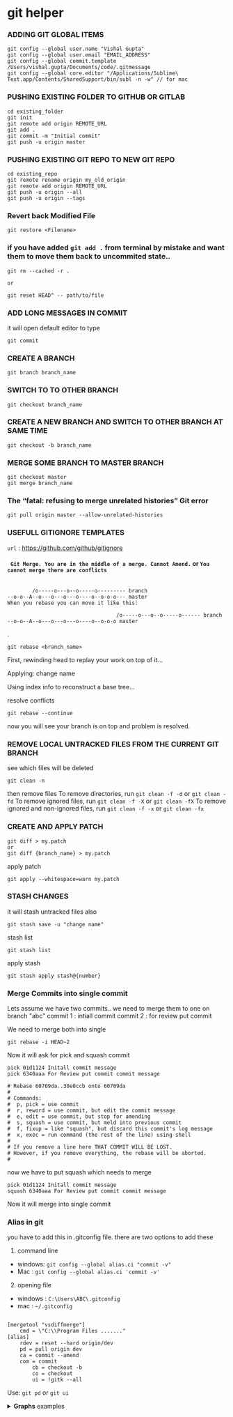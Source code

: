 # git helper

### ADDING GIT GLOBAL ITEMS
```
git config --global user.name "Vishal Gupta"
git config --global user.email "EMAIL_ADDRESS"
git config --global commit.template /Users/vishal.gupta/Documents/code/.gitmessage
git config --global core.editor "/Applications/Sublime\ Text.app/Contents/SharedSupport/bin/subl -n -w" // for mac
```
### PUSHING EXISTING FOLDER TO GITHUB OR GITLAB
```
cd existing_folder
git init
git remote add origin REMOTE_URL
git add .
git commit -m "Initial commit"
git push -u origin master
```

### PUSHING EXISTING GIT REPO TO NEW GIT REPO
```
cd existing_repo
git remote rename origin my_old_origin
git remote add origin REMOTE_URL
git push -u origin --all
git push -u origin --tags

```
### Revert back Modified File
```git
git restore <Filename>
```

### if you have added `git add .` from terminal by mistake and want them to move them back to uncommited state..

```
git rm --cached -r .

or 

git reset HEAD^ -- path/to/file

```
### ADD LONG MESSAGES IN COMMIT 
it will open default editor to type
```
git commit 

```

### CREATE A BRANCH
```
git branch branch_name

```
### SWITCH TO TO OTHER BRANCH
```
git checkout branch_name
```

### CREATE A NEW BRANCH AND SWITCH TO OTHER BRANCH AT SAME TIME
```
git checkout -b branch_name
```

### MERGE SOME BRANCH TO MASTER BRANCH 
```
git checkout master
git merge branch_name

```
### The “fatal: refusing to merge unrelated histories” Git error
```
git pull origin master --allow-unrelated-histories
```

### USEFULL GITIGNORE TEMPLATES
`url` : <https://github.com/github/gitignore>

#### ` Git Merge. You are in the middle of a merge. Cannot Amend.` or `You cannot merge there are conflicts`
```
      
        /o-----o---o--o-----o--------- branch
--o-o--A--o---o---o---o----o--o-o-o--- master
When you rebase you can move it like this:

                                   /o-----o---o--o-----o------ branch
--o-o--A--o---o---o---o----o--o-o-o master
```
.
```
git rebase <branch_name>
```
First, rewinding head to replay your work on top of it...

Applying: change name

Using index info to reconstruct a base tree...

resolve conflicts

```
git rebase --continue

```
now you will see your branch is on top and problem is resolved.




### REMOVE LOCAL UNTRACKED FILES FROM THE CURRENT GIT BRANCH
see which files will be deleted 
```
git clean -n
```
then remove files
To remove directories, run `git clean -f -d` or `git clean -fd`
To remove ignored files, run `git clean -f -X` or `git clean -fX`
To remove ignored and non-ignored files, run `git clean -f -x` or `git clean -fx`



### CREATE AND APPLY PATCH
```
git diff > my.patch
or 
git diff {branch_name} > my.patch

```
apply patch
```
git apply --whitespace=warn my.patch
```

### STASH CHANGES
it will stash untracked files also

```git
git stash save -u "change name"
```
stash list
```
git stash list
```
apply stash

```
git stash apply stash@{number}
```

### Merge Commits into single commit
Lets assume we have two commits.. we need to merge them to one on branch "abc"
commit 1 : intiall commit
commit 2 : for review put commit

We need to merge both into single
```git
git rebase -i HEAD~2
```
Now it will ask for pick and squash commit
```git
pick 01d1124 Initall commit message
pick 6340aaa For Review put commit commit message

# Rebase 60709da..30e0ccb onto 60709da
#
# Commands:
#  p, pick = use commit
#  r, reword = use commit, but edit the commit message
#  e, edit = use commit, but stop for amending
#  s, squash = use commit, but meld into previous commit
#  f, fixup = like "squash", but discard this commit's log message
#  x, exec = run command (the rest of the line) using shell
#
# If you remove a line here THAT COMMIT WILL BE LOST.
# However, if you remove everything, the rebase will be aborted.
#
```
now we have to put squash which needs to merge 

```git
pick 01d1124 Initall commit message
squash 6340aaa For Review put commit commit message

```
Now it will merge into single commit


### Alias in git
you have to add this in .gitconfig file.
there are two options to add these
1) command line 
- windows: `git config --global alias.ci "commit -v"`
- Mac : `git config --global alias.ci 'commit -v'`

2) opening file
- windows : `C:\Users\ABC\.gitconfig`
- mac : `~/.gitconfig`

```

[mergetool "vsdiffmerge"]
	cmd = \"C:\\Program Files ......."
[alias]
	rdev = reset --hard origin/dev
	pd = pull origin dev
	ca = commit --amend
	com = commit
      	cb = checkout -b
      	co = checkout
      	ui = !gitk --all
```
Use: `git pd` or `git ui`




<details>
<summary><strong>Graphs</strong> examples </summary>

## Graph Examples 
```mermaid
   stateDiagram-v2
        State1 : plain text message
        block1 : plain text block 1
        block2 : plain text block 2
        block3 : plain text block 3

        State1 --> block1
        State1 --> block2
        State1 --> block3
    
        enkey1: Encyption Key
        enkey2: Encyption Key
        enkey3: Encyption Key

        encyptionAlgo : Encyption Algorithim
        encyptionAlgo2 : Encyption Algorithim
        encyptionAlgo3 : Encyption Algorithim


        state block1 {
            plaintext1 --> encyptionAlgo
            enkey1 --> encyptionAlgo 
            encyptionAlgo --> cipherBlock1
        }

        state block2 {
            plaintext2 --> encyptionAlgo2
            enkey2 --> encyptionAlgo2
            encyptionAlgo2 --> cipherBlock2
        }

        state block3 {
            plaintext3 --> encyptionAlgo3
            enkey3 --> encyptionAlgo3
            encyptionAlgo3 --> cipherBlock3
        }

        State2 : cipher message
        block1 --> State2
        block2 --> State2
        block3 --> State2

```

```mermaid
        stateDiagram-v2
        State1 : plain text message
        block1 : plain text block 1
        block2 : plain text block 2
        block3 : plain text block 3

        State1 --> block1
        State1 --> block2
        State1 --> block3
    
        enkey1: Encyption Key
        enkey2: Encyption Key
        enkey3: Encyption Key

        encyptionAlgo : Encyption Algorithim
        encyptionAlgo2 : Encyption Algorithim
        encyptionAlgo3 : Encyption Algorithim


        state block1 {
            plaintext1 --> xor
            iv --> xor
            xor --> encyptionAlgo
            enkey1 --> encyptionAlgo 
            encyptionAlgo --> cipherBlock1
        }

        state block2 {
            plaintext2 --> xor1
            block1 --> xor1
            xor1 --> encyptionAlgo2
            enkey2 --> encyptionAlgo2
            encyptionAlgo2 --> cipherBlock2
        }

        state block3 {
            plaintext3 --> xor2
            block2 --> xor2
            xor2 --> encyptionAlgo3
            enkey3 --> encyptionAlgo3
            encyptionAlgo3 --> cipherBlock3
        }

        State2 : cipher message
     
        block1 --> block2
        block2 --> block3
        block3 --> State2


        
```
---
</details>



